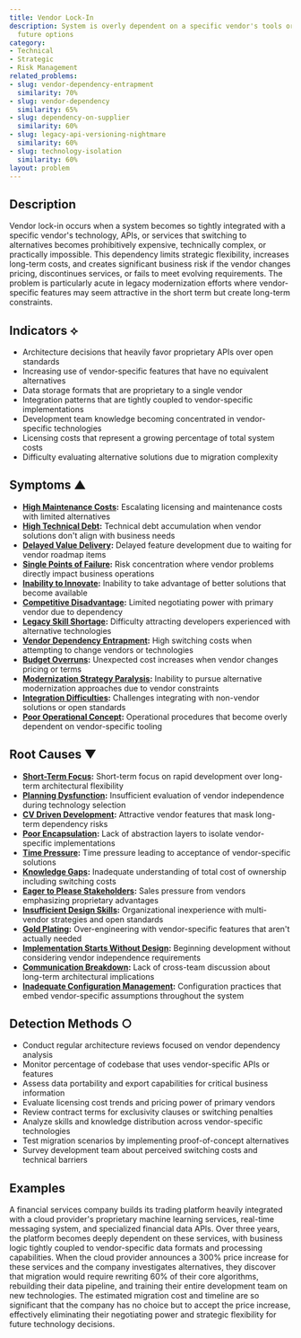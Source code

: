 ```yaml
---
title: Vendor Lock-In
description: System is overly dependent on a specific vendor's tools or APIs, limiting
  future options
category:
- Technical
- Strategic
- Risk Management
related_problems:
- slug: vendor-dependency-entrapment
  similarity: 70%
- slug: vendor-dependency
  similarity: 65%
- slug: dependency-on-supplier
  similarity: 60%
- slug: legacy-api-versioning-nightmare
  similarity: 60%
- slug: technology-isolation
  similarity: 60%
layout: problem
---
```


## Description

Vendor lock-in occurs when a system becomes so tightly integrated with a specific vendor's technology, APIs, or services that switching to alternatives becomes prohibitively expensive, technically complex, or practically impossible. This dependency limits strategic flexibility, increases long-term costs, and creates significant business risk if the vendor changes pricing, discontinues services, or fails to meet evolving requirements. The problem is particularly acute in legacy modernization efforts where vendor-specific features may seem attractive in the short term but create long-term constraints.

## Indicators ⟡

- Architecture decisions that heavily favor proprietary APIs over open standards
- Increasing use of vendor-specific features that have no equivalent alternatives
- Data storage formats that are proprietary to a single vendor
- Integration patterns that are tightly coupled to vendor-specific implementations
- Development team knowledge becoming concentrated in vendor-specific technologies
- Licensing costs that represent a growing percentage of total system costs
- Difficulty evaluating alternative solutions due to migration complexity

## Symptoms ▲

- **[High Maintenance Costs](high-maintenance-costs.md):** Escalating licensing and maintenance costs with limited alternatives
- **[High Technical Debt](high-technical-debt.md):** Technical debt accumulation when vendor solutions don't align with business needs
- **[Delayed Value Delivery](delayed-value-delivery.md):** Delayed feature development due to waiting for vendor roadmap items
- **[Single Points of Failure](single-points-of-failure.md):** Risk concentration where vendor problems directly impact business operations
- **[Inability to Innovate](inability-to-innovate.md):** Inability to take advantage of better solutions that become available
- **[Competitive Disadvantage](competitive-disadvantage.md):** Limited negotiating power with primary vendor due to dependency
- **[Legacy Skill Shortage](legacy-skill-shortage.md):** Difficulty attracting developers experienced with alternative technologies
- **[Vendor Dependency Entrapment](vendor-dependency-entrapment.md):** High switching costs when attempting to change vendors or technologies
- **[Budget Overruns](budget-overruns.md):** Unexpected cost increases when vendor changes pricing or terms
- **[Modernization Strategy Paralysis](modernization-strategy-paralysis.md):** Inability to pursue alternative modernization approaches due to vendor constraints
- **[Integration Difficulties](integration-difficulties.md):** Challenges integrating with non-vendor solutions or open standards
- **[Poor Operational Concept](poor-operational-concept.md):** Operational procedures that become overly dependent on vendor-specific tooling

## Root Causes ▼

- **[Short-Term Focus](short-term-focus.md):** Short-term focus on rapid development over long-term architectural flexibility
- **[Planning Dysfunction](planning-dysfunction.md):** Insufficient evaluation of vendor independence during technology selection
- **[CV Driven Development](cv-driven-development.md):** Attractive vendor features that mask long-term dependency risks
- **[Poor Encapsulation](poor-encapsulation.md):** Lack of abstraction layers to isolate vendor-specific implementations
- **[Time Pressure](time-pressure.md):** Time pressure leading to acceptance of vendor-specific solutions
- **[Knowledge Gaps](knowledge-gaps.md):** Inadequate understanding of total cost of ownership including switching costs
- **[Eager to Please Stakeholders](eager-to-please-stakeholders.md):** Sales pressure from vendors emphasizing proprietary advantages
- **[Insufficient Design Skills](insufficient-design-skills.md):** Organizational inexperience with multi-vendor strategies and open standards
- **[Gold Plating](gold-plating.md):** Over-engineering with vendor-specific features that aren't actually needed
- **[Implementation Starts Without Design](implementation-starts-without-design.md):** Beginning development without considering vendor independence requirements
- **[Communication Breakdown](communication-breakdown.md):** Lack of cross-team discussion about long-term architectural implications
- **[Inadequate Configuration Management](inadequate-configuration-management.md):** Configuration practices that embed vendor-specific assumptions throughout the system

## Detection Methods ○

- Conduct regular architecture reviews focused on vendor dependency analysis
- Monitor percentage of codebase that uses vendor-specific APIs or features
- Assess data portability and export capabilities for critical business information
- Evaluate licensing cost trends and pricing power of primary vendors
- Review contract terms for exclusivity clauses or switching penalties
- Analyze skills and knowledge distribution across vendor-specific technologies
- Test migration scenarios by implementing proof-of-concept alternatives
- Survey development team about perceived switching costs and technical barriers

## Examples

A financial services company builds its trading platform heavily integrated with a cloud provider's proprietary machine learning services, real-time messaging system, and specialized financial data APIs. Over three years, the platform becomes deeply dependent on these services, with business logic tightly coupled to vendor-specific data formats and processing capabilities. When the cloud provider announces a 300% price increase for these services and the company investigates alternatives, they discover that migration would require rewriting 60% of their core algorithms, rebuilding their data pipeline, and training their entire development team on new technologies. The estimated migration cost and timeline are so significant that the company has no choice but to accept the price increase, effectively eliminating their negotiating power and strategic flexibility for future technology decisions.